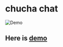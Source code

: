 # chucha chat

![Demo](https://www.dropbox.com/s/t6nqkry1ix8j6ah/chucha-chat-demo.gif?dl=0&raw=1)

## Here is [demo](http://chucha-chat.herokuapp.com/)
